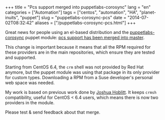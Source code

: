 +++
title = "Pcs support merged into puppetlabs-corosync"
lang = "en"
categories = ["Automation"]
tags = ["centos", "automation", "HA", "planet-inuits", "puppet"]
slug = "puppetlabs-corosync-pcs"
date = "2014-07-02T08:32:42"
aliases = ["/puppetlabs-corosync-pcs.html"]
+++

Great news for people using an el-based distribution and the [puppetlabs-corosync](https://github.com/puppetlabs/puppetlabs-corosync)
puppet module: [pcs support has been merged into master](https://github.com/puppetlabs/puppetlabs-corosync/pull/64).

This change is important because it means that all the RPM required for these providers are in the main repositories, which ensure they are tested and supported.

Starting from CentOS 6.4, the `crm` shell was not provided by Red Hat anymore, but the puppet module was using that package in its only provider for custom types. Downloading a RPM from a Suse developer's personal web space was needed.

My work is based on previous work done by [Joshua Hoblitt](https://github.com/jhoblitt). It keeps `crmsh` compatibility, useful for CentOS < 6.4 users, which means there is now two providers in the module.

Please test & send feedback about that merge.
